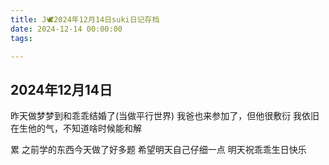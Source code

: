 ```yaml
---
title: J🕊️2024年12月14日suki日记存档
date: 2024-12-14 00:00:00
tags:

---
```


## 2024年12月14日

昨天做梦梦到和乖乖结婚了(当做平行世界)
我爸也来参加了，但他很敷衍
我依旧在生他的气，不知道啥时候能和解

累
之前学的东西今天做了好多题
希望明天自己仔细一点
明天祝乖乖生日快乐
